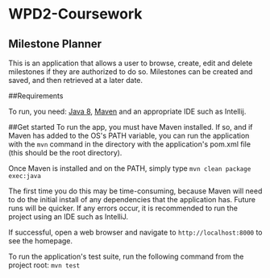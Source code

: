 # WPD2-Coursework

## Milestone Planner

This is an application that allows a user to browse, create, edit and delete milestones if they are authorized to do so. Milestones can be created and saved, and then retrieved at a later date.

##Requirements

To run, you need: [Java 8][2], [Maven][3] and an appropriate IDE such as Intellij.

##Get started
To run the app, you must have Maven installed. If so, and if Maven has added to the OS's PATH variable, you can run the application with the `mvn` command in the directory with the application's pom.xml file (this should be the root directory).

Once Maven is installed and on the PATH, simply type
    `mvn clean package exec:java`
    
The first time you do this may be time-consuming, because Maven will need to do the initial install of any dependencies that the application has. Future runs will be quicker. If any errors occur, it is recommended to run the project using an IDE such as IntelliJ.

If successful, open a web browser and navigate to `http://localhost:8000` to see the homepage.

To run the application's test suite, run the following command from the project root:
`mvn test`

[2]:http://www.oracle.com/technetwork/java/javase/downloads/jdk8-downloads-2133151.html
[3]:https://maven.apache.org/download.cgi